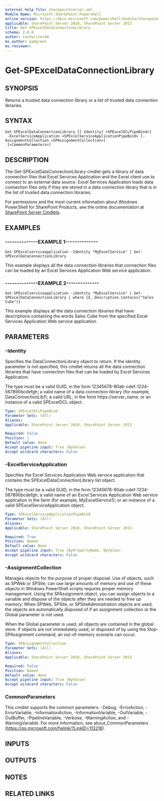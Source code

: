 ```yaml
---
external help file: sharepointserver.xml
Module Name: Microsoft.SharePoint.Powershell
online version: https://docs.microsoft.com/powershell/module/sharepoint-server/get-spexceldataconnectionlibrary
applicable: SharePoint Server 2010, SharePoint Server 2013
title: Get-SPExcelDataConnectionLibrary
schema: 2.0.0
author: techwriter40
ms.author: pamgreen
ms.reviewer:
---
```


# Get-SPExcelDataConnectionLibrary

## SYNOPSIS
Returns a trusted data connection library or a list of trusted data connection libraries.

## SYNTAX

```
Get-SPExcelDataConnectionLibrary [[-Identity] <SPExcelDCLPipeBind>]
 -ExcelServiceApplication <SPExcelServiceApplicationPipeBind> [-AssignmentCollection <SPAssignmentCollection>]
 [<CommonParameters>]
```

## DESCRIPTION
The Get-SPExcelDataConnectionLibrary cmdlet gets a library of data connection files that Excel Services Application and the Excel client use to connect to an external data source. 
Excel Services Application loads data connection files only if they are stored in a data connection library that is in the list of trusted data connection libraries.

For permissions and the most current information about Windows PowerShell for SharePoint Products, see the online documentation at [SharePoint Server Cmdlets](https://docs.microsoft.com/powershell/sharepoint/sharepoint-server/sharepoint-server-cmdlets).

## EXAMPLES

### --------------EXAMPLE 1-------------- 
```
Get-SPExcelserviceapplication -Identity "MyExcelService" | Get-SPExcelDataConnectionLibrary
```

This example displays all the data connection libraries that connection files can be loaded by an Excel Services Application Web service application.

### --------------EXAMPLE 2-------------- 
```
Get-SPExcelserviceapplication -identity "MyExcelService" | Get-SPExcelDataConnectionLibrary | where {$_.Description.Contains("Sales Cube")}
```

This example displays all the data connection libraries that have descriptions containing the words Sales Cube from the specified Excel Services Application Web service application.

## PARAMETERS

### -Identity
Specifies the DataConnectionLibrary object to return.
If the identity parameter is not specified, this cmdlet returns all the data connection libraries that have connection files that can be loaded by Excel Services Application.

The type must be a valid GUID, in the form 12345678-90ab-cdef-1234-567890bcdefgh; a valid name of a data connection library (for example, DataConnectionLib1); a valid URL, in the form https://server_name; or an instance of a valid SPExcelDCL object.

```yaml
Type: SPExcelDCLPipeBind
Parameter Sets: (All)
Aliases: 
Applicable: SharePoint Server 2010, SharePoint Server 2013

Required: False
Position: 1
Default value: None
Accept pipeline input: True (ByValue)
Accept wildcard characters: False
```

### -ExcelServiceApplication
Specifies the Excel Services Application Web service application that contains the SPExcelDataConnectionLibrary list object.

The type must be a valid GUID, in the form 12345678-90ab-cdef-1234-567890bcdefgh; a valid name of an Excel Services Application Web service application in the farm (for example, MyExcelService1); or an instance of a valid SPExcelServiceApplication object.

```yaml
Type: SPExcelServiceApplicationPipeBind
Parameter Sets: (All)
Aliases: 
Applicable: SharePoint Server 2010, SharePoint Server 2013

Required: True
Position: Named
Default value: None
Accept pipeline input: True (ByPropertyName, ByValue)
Accept wildcard characters: False
```

### -AssignmentCollection
Manages objects for the purpose of proper disposal.
Use of objects, such as SPWeb or SPSite, can use large amounts of memory and use of these objects in Windows PowerShell scripts requires proper memory management.
Using the SPAssignment object, you can assign objects to a variable and dispose of the objects after they are needed to free up memory.
When SPWeb, SPSite, or SPSiteAdministration objects are used, the objects are automatically disposed of if an assignment collection or the Global parameter is not used.

When the Global parameter is used, all objects are contained in the global store.
If objects are not immediately used, or disposed of by using the Stop-SPAssignment command, an out-of-memory scenario can occur.

```yaml
Type: SPAssignmentCollection
Parameter Sets: (All)
Aliases: 
Applicable: SharePoint Server 2010, SharePoint Server 2013

Required: False
Position: Named
Default value: None
Accept pipeline input: True (ByValue)
Accept wildcard characters: False
```

### CommonParameters
This cmdlet supports the common parameters: -Debug, -ErrorAction, -ErrorVariable, -InformationAction, -InformationVariable, -OutVariable, -OutBuffer, -PipelineVariable, -Verbose, -WarningAction, and -WarningVariable. For more information, see about_CommonParameters (https://go.microsoft.com/fwlink/?LinkID=113216).

## INPUTS

## OUTPUTS

## NOTES

## RELATED LINKS

